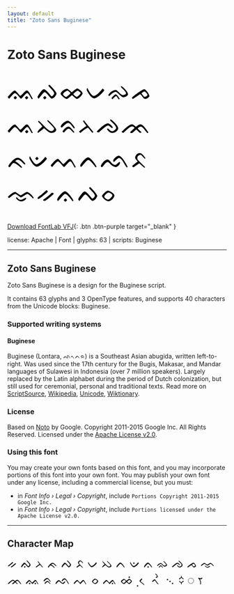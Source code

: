```yaml
---
layout: default
title: "Zoto Sans Buginese"
---
```


# Zoto Sans Buginese

<div contenteditable="true" style="font-family: Zoto Sans Buginese; font-size: 4em; color:black; margin: 0.5em 0 0.5em 0; line-height: 1.4em;">
ᨐᨁᨖᨆᨋᨍ ᨕᨇᨑᨂᨌᨏ ᨃᨉᨓᨈᨒᨅ ᨎᨀᨊᨄᨔ
</div>

[Download FontLab VFJ](https://downgit.github.io/#/home?url=https://github.com/fontlabcom/getgo-fonts/blob/main/getgo-fonts/apache/zotosans/zotosans-buginese.ttf){: .btn .btn-purple target="_blank" }

license: Apache \| Font \| glyphs: 63 \| scripts: Buginese

---


## Zoto Sans Buginese

Zoto Sans Buginese is a design for the Buginese script.

It contains 63 glyphs and 3 OpenType features, and supports 40 characters from the Unicode blocks: Buginese.


### Supported writing systems


#### Buginese

Buginese (Lontara, ᨒᨚᨈᨑ) is a Southeast Asian abugida, written left-to-right. Was used since the 17th century for the Bugis, Makasar, and Mandar languages of Sulawesi in Indonesia (over 7 million speakers). Largely replaced by the Latin alphabet during the period of Dutch colonization, but still used for ceremonial, personal and traditional texts. Read more on [ScriptSource](https://scriptsource.org/scr/Bugi), [Wikipedia](https://en.wikipedia.org/wiki/ISO_15924:Bugi), [Unicode](https://www.unicode.org/versions/Unicode13.0.0/ch17.pdf#G26727), [Wiktionary](https://en.wiktionary.org/wiki/Category:Buginese_script).


### License

Based on [Noto](https://github.com/notofonts) by Google. Copyright 2011-2015 Google Inc. All Rights Reserved. Licensed under the [Apache License v2.0](https://www.apache.org/licenses/LICENSE-2.0.txt).

### Using this font

You may create your own fonts based on this font, and you may incorporate portions of this font into your own font. You may publish your own font under any license, including a commercial license, but you must:

- in _Font Info › Legal › Copyright_, include `Portions Copyright 2011-2015 Google Inc.`
- in _Font Info › Legal › Copyright_, include `Portions licensed under the Apache License v2.0.`


---

## Character Map

<div style="font-family: Zoto Sans Buginese; font-size: 2em;">
ᨀ ᨁ ᨂ ᨃ ᨄ ᨅ ᨆ ᨇ ᨈ ᨉ ᨊ ᨋ ᨌ ᨍ ᨎ ᨏ ᨐ ᨑ ᨒ ᨓ ᨔ ᨕ ᨖ ᨗ ᨘ ᨙ ᨚ ᨛ ᨞ ᨟ ◌ ꧏ
</div>

